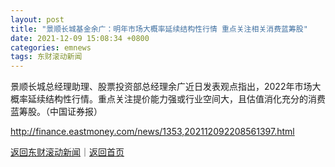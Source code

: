 ```yaml
---
layout: post
title: "景顺长城基金余广：明年市场大概率延续结构性行情 重点关注相关消费蓝筹股"
date: 2021-12-09 15:08:34 +0800
categories: emnews
tags: 东财滚动新闻
---
```


景顺长城总经理助理、股票投资部总经理余广近日发表观点指出，2022年市场大概率延续结构性行情。重点关注提价能力强或行业空间大，且估值消化充分的消费蓝筹股。（中国证券报）

<http://finance.eastmoney.com/news/1353,202112092208561397.html>

[返回东财滚动新闻](//finews.withounder.com/emnews/)｜[返回首页](//finews.withounder.com/)